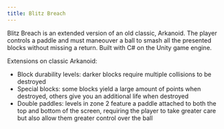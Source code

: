 ```yaml
---
title: Blitz Breach
---
```

Blitz Breach is an extended version of an old classic, Arkanoid. The player controls a paddle 
and must maneouver a ball to smash all the presented blocks without missing a return. Built 
with C# on the Unity game engine.

Extensions on classic Arkanoid:
- Block durability levels: darker blocks require multiple collisions to be destroyed
- Special blocks: some blocks yield a large amount of points when destroyed, others give you an additional life when destroyed
- Double paddles: levels in zone 2 feature a paddle attached to both the top and bottom of the screen, requiring the player to take greater care but also allow them greater control over the ball
